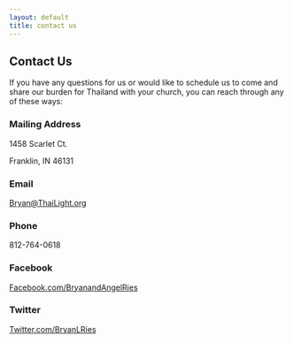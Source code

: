 ```yaml
---
layout: default
title: contact us
---
```



## Contact Us

If you have any questions for us or would like to schedule us to come and share our burden for Thailand with your church, you can reach through any of these ways:

### Mailing Address

1458 Scarlet Ct.

Franklin, IN 46131

### Email

[Bryan@ThaiLight.org](mailto:Bryan@ThaiLight.org)

### Phone

812-764-0618

### Facebook

[Facebook.com/BryanandAngelRies](http://Facebook.com/BryanandAngelRies)

### Twitter

[Twitter.com/BryanLRies](http://Twitter.com/BryanLRies)
